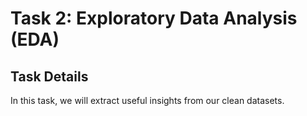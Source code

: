 # Task 2: Exploratory Data Analysis (EDA)

## Task Details

In this task, we will extract useful insights from our clean datasets.
